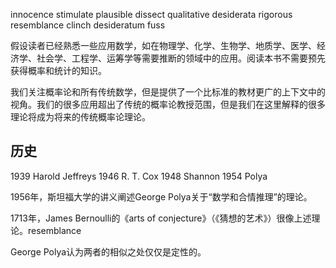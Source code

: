 innocence
stimulate
plausible
dissect
qualitative
desiderata
rigorous
resemblance
clinch
desideratum
fuss

假设读者已经熟悉一些应用数学，如在物理学、化学、生物学、地质学、医学、经济学、社会学、工程学、运筹学等需要推断的领域中的应用。阅读本书不需要预先获得概率和统计的知识。

我们关注概率论和所有传统数学，但是提供了一个比标准的教材更广的上下文中的视角。我们的很多应用超出了传统的概率论教授范围，但是我们在这里解释的很多理论将成为将来的传统概率论理论。

## 历史

1939 Harold Jeffreys
1946 R. T. Cox
1948 Shannon
1954 Polya

1956年，斯坦福大学的讲义阐述George Polya关于“数学和合情推理”的理论。

1713年，James Bernoulli的《arts of conjecture》（《猜想的艺术》）很像上述理论。resemblance

George Polya认为两者的相似之处仅仅是定性的。

